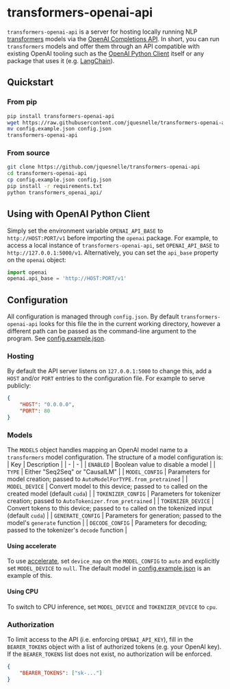 # transformers-openai-api

`transformers-openai-api` is a server for hosting locally running NLP [transformers](https://github.com/huggingface/transformers/) models via the [OpenAI Completions API](https://beta.openai.com/docs/api-reference/completions). In short, you can run `transformers` models and offer them through an API compatible with existing OpenAI tooling such as the [OpenAI Python Client](https://github.com/openai/openai-python) itself or any package that uses it (e.g. [LangChain](https://github.com/hwchase17/langchain)).

## Quickstart

### From pip

```sh
pip install transformers-openai-api
wget https://raw.githubusercontent.com/jquesnelle/transformers-openai-api/master/config.example.json
mv config.example.json config.json
transformers-openai-api
```

### From source

```sh
git clone https://github.com/jquesnelle/transformers-openai-api
cd transformers-openai-api
cp config.example.json config.json
pip install -r requirements.txt
python transformers_openai_api/
```

## Using with OpenAI Python Client

Simply set the environment variable `OPENAI_API_BASE` to `http://HOST:PORT/v1` before importing the `openai` package. For example, to access a local instance of `transformers-openai-api`, set `OPENAI_API_BASE` to `http://127.0.0.1:5000/v1`. Alternatively, you can set the `api_base` property on the `openai` object:

```python
import openai
openai.api_base = 'http://HOST:PORT/v1'
```

## Configuration

All configuration is managed through `config.json`. By default `transformers-openai-api` looks for this file the in the current working directory, however a different path can be passed as the command-line argument to the program.  See [config.example.json](config.example.json).

### Hosting

By default the API server listens on `127.0.0.1:5000` to change this, add a `HOST` and/or `PORT` entries to the configuration file. For example to serve publicly:
```json
{
    "HOST": "0.0.0.0",
    "PORT": 80
}
```

### Models

The `MODELS` object handles mapping an OpenAI model name to a `transformers` model configuration. The structure of a model configuration is:
| Key | Description |
| - | - |
| `ENABLED` | Boolean value to disable a model |
| `TYPE` | Either "Seq2Seq" or "CausalLM" |
| `MODEL_CONFIG` | Parameters for model creation; passed to `AutoModelForTYPE.from_pretrained` |
| `MODEL_DEVICE` | Convert model to this device; passed to `to` called on the created model (default `cuda`) |
| `TOKENIZER_CONFIG` | Parameters for tokenizer creation; passed to `AutoTokenizer.from_pretrained` |
| `TOKENIZER_DEVICE` | Convert tokens to this device; passed to `to` called on the tokenized input (default `cuda`) |
| `GENERATE_CONFIG` | Parameters for generation; passed to the model's `generate` function |
| `DECODE_CONFIG` | Parameters for decoding; passed to the tokenizer's `decode` function |

#### Using accelerate

To use [accelerate](https://github.com/huggingface/accelerate), set `device_map` on the `MODEL_CONFIG` to `auto` and explicitly set `MODEL_DEVICE` to `null`. The default model in [config.example.json](config.example.json) is an example of this.

#### Using CPU

To switch to CPU inference, set `MODEL_DEVICE` and `TOKENIZER_DEVICE` to `cpu`.

### Authorization

To limit access to the API (i.e. enforcing `OPENAI_API_KEY`), fill in the `BEARER_TOKENS` object with a list of authorized tokens (e.g. your OpenAI key). If the `BEARER_TOKENS` list does not exist, no authorization will be enforced.
```json
{
    "BEARER_TOKENS": ["sk-..."]
}
```